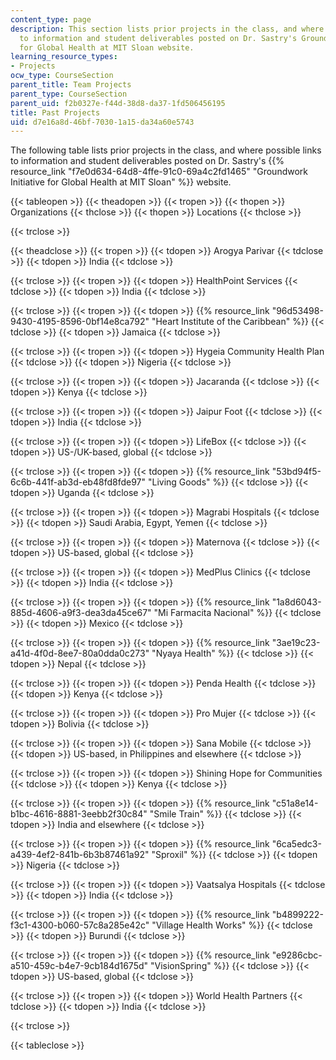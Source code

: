 ```yaml
---
content_type: page
description: This section lists prior projects in the class, and where possible links
  to information and student deliverables posted on Dr. Sastry's Groundwork Initiative
  for Global Health at MIT Sloan website.
learning_resource_types:
- Projects
ocw_type: CourseSection
parent_title: Team Projects
parent_type: CourseSection
parent_uid: f2b0327e-f44d-38d8-da37-1fd506456195
title: Past Projects
uid: d7e16a8d-46bf-7030-1a15-da34a60e5743
---
```


The following table lists prior projects in the class, and where possible links to information and student deliverables posted on Dr. Sastry's {{% resource_link "f7e0d634-64d8-4ffe-91c0-69a4c2fd1465" "Groundwork Initiative for Global Health at MIT Sloan" %}} website.

{{< tableopen >}}
{{< theadopen >}}
{{< tropen >}}
{{< thopen >}}
Organizations
{{< thclose >}}
{{< thopen >}}
Locations
{{< thclose >}}

{{< trclose >}}

{{< theadclose >}}
{{< tropen >}}
{{< tdopen >}}
Arogya Parivar
{{< tdclose >}}
{{< tdopen >}}
India
{{< tdclose >}}

{{< trclose >}}
{{< tropen >}}
{{< tdopen >}}
HealthPoint Services
{{< tdclose >}}
{{< tdopen >}}
India
{{< tdclose >}}

{{< trclose >}}
{{< tropen >}}
{{< tdopen >}}
{{% resource_link "96d53498-9430-4195-8596-0bf14e8ca792" "Heart Institute of the Caribbean" %}}
{{< tdclose >}}
{{< tdopen >}}
Jamaica
{{< tdclose >}}

{{< trclose >}}
{{< tropen >}}
{{< tdopen >}}
Hygeia Community Health Plan
{{< tdclose >}}
{{< tdopen >}}
Nigeria
{{< tdclose >}}

{{< trclose >}}
{{< tropen >}}
{{< tdopen >}}
Jacaranda
{{< tdclose >}}
{{< tdopen >}}
Kenya
{{< tdclose >}}

{{< trclose >}}
{{< tropen >}}
{{< tdopen >}}
Jaipur Foot
{{< tdclose >}}
{{< tdopen >}}
India
{{< tdclose >}}

{{< trclose >}}
{{< tropen >}}
{{< tdopen >}}
LifeBox
{{< tdclose >}}
{{< tdopen >}}
US-/UK-based, global
{{< tdclose >}}

{{< trclose >}}
{{< tropen >}}
{{< tdopen >}}
{{% resource_link "53bd94f5-6c6b-441f-ab3d-eb48fd8fde97" "Living Goods" %}}
{{< tdclose >}}
{{< tdopen >}}
Uganda
{{< tdclose >}}

{{< trclose >}}
{{< tropen >}}
{{< tdopen >}}
Magrabi Hospitals
{{< tdclose >}}
{{< tdopen >}}
Saudi Arabia, Egypt, Yemen
{{< tdclose >}}

{{< trclose >}}
{{< tropen >}}
{{< tdopen >}}
Maternova
{{< tdclose >}}
{{< tdopen >}}
US-based, global
{{< tdclose >}}

{{< trclose >}}
{{< tropen >}}
{{< tdopen >}}
MedPlus Clinics
{{< tdclose >}}
{{< tdopen >}}
India
{{< tdclose >}}

{{< trclose >}}
{{< tropen >}}
{{< tdopen >}}
{{% resource_link "1a8d6043-885d-4606-a9f3-dea3da45ce67" "Mi Farmacita Nacional" %}}
{{< tdclose >}}
{{< tdopen >}}
Mexico
{{< tdclose >}}

{{< trclose >}}
{{< tropen >}}
{{< tdopen >}}
{{% resource_link "3ae19c23-a41d-4f0d-8ee7-80a0dda0c273" "Nyaya Health" %}}
{{< tdclose >}}
{{< tdopen >}}
Nepal
{{< tdclose >}}

{{< trclose >}}
{{< tropen >}}
{{< tdopen >}}
Penda Health
{{< tdclose >}}
{{< tdopen >}}
Kenya
{{< tdclose >}}

{{< trclose >}}
{{< tropen >}}
{{< tdopen >}}
Pro Mujer
{{< tdclose >}}
{{< tdopen >}}
Bolivia
{{< tdclose >}}

{{< trclose >}}
{{< tropen >}}
{{< tdopen >}}
Sana Mobile
{{< tdclose >}}
{{< tdopen >}}
US-based, in Philippines and elsewhere
{{< tdclose >}}

{{< trclose >}}
{{< tropen >}}
{{< tdopen >}}
Shining Hope for Communities
{{< tdclose >}}
{{< tdopen >}}
Kenya
{{< tdclose >}}

{{< trclose >}}
{{< tropen >}}
{{< tdopen >}}
{{% resource_link "c51a8e14-b1bc-4616-8881-3eebb2f30c84" "Smile Train" %}}
{{< tdclose >}}
{{< tdopen >}}
India and elsewhere
{{< tdclose >}}

{{< trclose >}}
{{< tropen >}}
{{< tdopen >}}
{{% resource_link "6ca5edc3-a439-4ef2-841b-6b3b87461a92" "Sproxil" %}}
{{< tdclose >}}
{{< tdopen >}}
Nigeria
{{< tdclose >}}

{{< trclose >}}
{{< tropen >}}
{{< tdopen >}}
Vaatsalya Hospitals
{{< tdclose >}}
{{< tdopen >}}
India
{{< tdclose >}}

{{< trclose >}}
{{< tropen >}}
{{< tdopen >}}
{{% resource_link "b4899222-f3c1-4300-b060-57c8a285e42c" "Village Health Works" %}}
{{< tdclose >}}
{{< tdopen >}}
Burundi
{{< tdclose >}}

{{< trclose >}}
{{< tropen >}}
{{< tdopen >}}
{{% resource_link "e9286cbc-a510-459c-b4e7-9cb184d1675d" "VisionSpring" %}}
{{< tdclose >}}
{{< tdopen >}}
US-based, global
{{< tdclose >}}

{{< trclose >}}
{{< tropen >}}
{{< tdopen >}}
World Health Partners
{{< tdclose >}}
{{< tdopen >}}
India
{{< tdclose >}}

{{< trclose >}}

{{< tableclose >}}